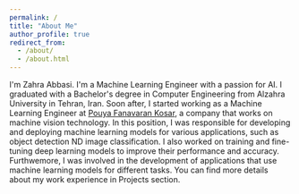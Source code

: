 ```yaml
---
permalink: /
title: "About Me"
author_profile: true
redirect_from: 
  - /about/
  - /about.html
---
```


I'm Zahra Abbasi. I'm a Machine Learning Engineer with a passion for AI. I graduated with a Bachelor's degree in Computer Engineering from Alzahra University in Tehran, Iran. Soon after, I started working as a Machine Learning Engineer at [Pouya Fanavaran Kosar](https://www.pouyafanavaran.com/), a company that works on machine vision technology.
In this position, I was responsible for developing and deploying machine learning models for various applications, such as object detection ND image classification. I also worked on training and fine-tuning deep learning models to improve their performance and accuracy. Furthwemore, I was involved in the development of applications that use machine learning models for different tasks. You can find more details about my work experience in Projects section.
